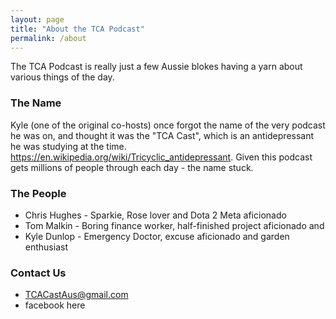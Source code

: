 ```yaml
---
layout: page
title: "About the TCA Podcast"
permalink: /about
---
```


The TCA Podcast is really just a few Aussie blokes having a yarn about various things of the day.

### The Name

Kyle (one of the original co-hosts) once forgot the name of the very podcast he was on, and thought it was the "TCA Cast", which is an antidepressant
he was studying at the time. https://en.wikipedia.org/wiki/Tricyclic_antidepressant. Given this podcast gets millions of people through each day - the name stuck.

### The People

 - Chris Hughes - Sparkie, Rose lover and Dota 2 Meta aficionado
 - Tom Malkin - Boring finance worker, half-finished project aficionado and
 - Kyle Dunlop - Emergency Doctor, excuse aficionado and garden enthusiast

### Contact Us

 - TCACastAus@gmail.com
 - facebook here
